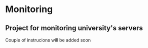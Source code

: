 # Monitoring
## Project for monitoring university's servers

Couple of instrucions will be added soon
